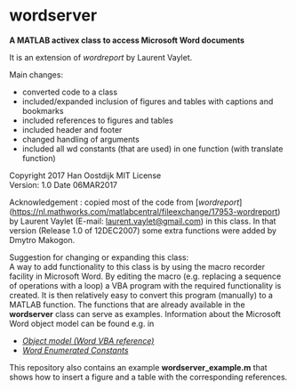 # wordserver

**A MATLAB activex class to access Microsoft Word documents**

It is an extension of *wordreport* by Laurent Vaylet.

Main changes:   
* converted code to a class
* included/expanded inclusion of figures and tables with captions and bookmarks
* included references to figures and tables
* included header and footer
* changed handling of arguments
* included all wd constants (that are used) in one function (with translate function)

Copyright 2017 Han Oostdijk  MIT License  
Version: 1.0  Date 06MAR2017
    
Acknowledgement : copied most of the code from [*wordreport*] (https://nl.mathworks.com/matlabcentral/fileexchange/17953-wordreport) by Laurent Vaylet (E-mail: laurent.vaylet@gmail.com) in this class. In that version (Release 1.0 of 12DEC2007) some extra functions were added by Dmytro Makogon.

Suggestion for changing or expanding this class:  
A way to add functionality to this class is by using the macro recorder facility in Microsoft Word. By editing the macro (e.g. replacing a sequence of operations with a loop) a VBA program with the required functionality is created. It is then relatively easy to convert this program (manually) to a MATLAB function. The functions that are already available in the **wordserver** class can serve as examples. Information about the Microsoft Word object model can be found e.g. in   
*   [*Object model (Word VBA reference)*](https://msdn.microsoft.com/en-us/library/office/ff837519.aspx)  
*   [*Word Enumerated Constants*](https://msdn.microsoft.com/en-us/library/office/aa211923(v=office.11).aspx)  
    
This repository also contains an example **wordserver_example.m** that shows how to insert a figure and a table with the corresponding references. 
